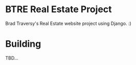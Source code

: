 # BTRE Real Estate Project
Brad Traversy's Real Estate website project using Django. :)

# Building
TBD...
